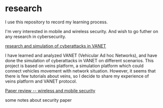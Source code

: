 # research



I use this repository to record my learning process.

I'm very interested in mobile and wireless security. And wish to go futher on any research in cybersecurity. 



[research and simulation of cyberattacks in VANET](https://github.com/dorafan/research/blob/main/VANET/research%20and%20simulation%20of%20Cyberattacks%20in%20VANET.md)

I have learned and analyzed VANET (Vehicular Ad hoc Networks), and have done the simulation of cyberattacks in VANET on different scenarios.  This project is based on veins platform, a simulation platform which could connect vehicles movement with network situation. However, it seems that there is few tutorials about veins, so I decide to share my experience of veins platform and VANET protocol.



[Paper review -- wireless and mobile security](https://github.com/dorafan/research/blob/main/paper%20review/wireless%20and%20mobile%20security/list.md)

some notes about security paper

